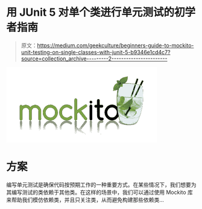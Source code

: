 # 用 JUnit 5 对单个类进行单元测试的初学者指南

> 原文：<https://medium.com/geekculture/beginners-guide-to-mockito-unit-testing-on-single-classes-with-junit-5-b9346e1cd4c7?source=collection_archive---------2----------------------->

![](img/9fd2a5f2e393b95640bcac5aab207697.png)

# 方案

编写单元测试是确保代码按预期工作的一种重要方式。在某些情况下，我们想要为其编写测试的类依赖于其他类。在这样的场景中，我们可以通过使用 Mockito 库来帮助我们模仿依赖类，并且只关注类，从而避免构建那些依赖类…